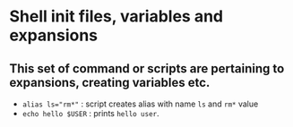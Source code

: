 # Shell init files, variables and expansions
## This set of command or scripts are pertaining to expansions, creating variables etc.

* `alias ls="rm*"` : script creates alias with name `ls` and `rm*` value<br>
* `echo hello $USER` : prints `hello user`. <br>
